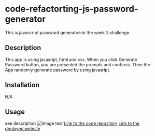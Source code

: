 # code-refactorting-js-password-generator
This is javascript password generatoe in the week 3 challenge 

## Description
This app is using javasript, html and css. When you click Generate Password button, you are presented the prompts and confirms. Then the App randomly generate password by using javasript.

## Installation

N/A

## Usage

see description 
![Image text](https://github.com/CQlove/code-refactorting-js-password-generator/blob/main/assets/images/screenshot.png)
[Link to the code repository](https://github.com/CQlove/code-refactorting-js-password-generator)
[Link to the deployed website](https://cqlove.github.io/code-refactoring-js-password-generator/)
